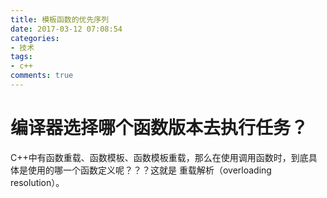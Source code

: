 ```yaml
---
title: 模板函数的优先序列
date: 2017-03-12 07:08:54
categories:
- 技术
tags:
- c++
comments: true
---
```


# 编译器选择哪个函数版本去执行任务？
C++中有函数重载、函数模板、函数模板重载，那么在使用调用函数时，到底具体是使用的哪一个函数定义呢？？？这就是 重载解析（overloading resolution）。
